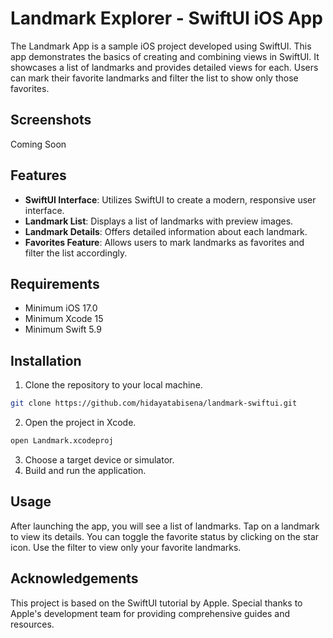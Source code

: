 
# Landmark Explorer - SwiftUI iOS App

The Landmark App is a sample iOS project developed using SwiftUI. This app demonstrates the basics of creating and combining views in SwiftUI. It showcases a list of landmarks and provides detailed views for each. Users can mark their favorite landmarks and filter the list to show only those favorites.


## Screenshots

Coming Soon


## Features

- **SwiftUI Interface**: Utilizes SwiftUI to create a modern, responsive user interface.
- **Landmark List**: Displays a list of landmarks with preview images.
- **Landmark Details**: Offers detailed information about each landmark.
- **Favorites Feature**: Allows users to mark landmarks as favorites and filter the list accordingly.

## Requirements

- Minimum iOS 17.0
- Minimum Xcode 15
- Minimum Swift 5.9


## Installation

1. Clone the repository to your local machine.

```bash
git clone https://github.com/hidayatabisena/landmark-swiftui.git
```

2. Open the project in Xcode.

```bash
open Landmark.xcodeproj
```

3. Choose a target device or simulator.
4. Build and run the application.



## Usage

After launching the app, you will see a list of landmarks. Tap on a landmark to view its details. You can toggle the favorite status by clicking on the star icon. Use the filter to view only your favorite landmarks.

## Acknowledgements 

This project is based on the SwiftUI tutorial by Apple. Special thanks to Apple's development team for providing comprehensive guides and resources.


